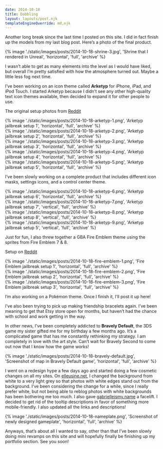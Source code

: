 ```yaml
---
date: 2014-10-18
title: Dabbling
layout: layouts/post.njk
templateEngineOverride: md,njk
---
```


Another long break since the last time I posted on this site. I did in fact finish up the models from my last blog post. Here’s a photo of the final product.

{% image './static/images/posts/2014-10-18-shrine-3.jpg', 'Shrine that I rendered in Unreal', 'horizontal', 'full', 'archive' %}

I wasn’t able to get as many elements into the level as I would have liked, but overall I’m pretty satisfied with how the atmosphere turned out. Maybe a little less fog next time.

I’ve been working on an icon theme called **Arketyp** for iPhone, iPad, and iPod Touch. I started Arketyp because I didn’t see any other high-quality text icon themes available, then decided to expand it for other people to use.

<div class="photo-row photo-row-2-1-1-1-1">
	<div>
		<p>The original setup photos from <a href="http://redd.it/2d7ph3">Reddit</a></p>
		{% image './static/images/posts/2014-10-18-arketyp-1.png', 'Arketyp jailbreak setup 1', 'horizontal', 'full', 'archive' %}
	</div>
	<div>
		{% image './static/images/posts/2014-10-18-arketyp-2.png', 'Arketyp jailbreak setup 2', 'horizontal', 'full', 'archive' %}
	</div>
	<div>
		{% image './static/images/posts/2014-10-18-arketyp-3.png', 'Arketyp jailbreak setup 3', 'horizontal', 'full', 'archive' %}
	</div>
	<div>
		{% image './static/images/posts/2014-10-18-arketyp-4.png', 'Arketyp jailbreak setup 4', 'horizontal', 'full', 'archive' %}
	</div>
	<div>
		{% image './static/images/posts/2014-10-18-arketyp-5.png', 'Arketyp jailbreak setup 5', 'horizontal', 'full', 'archive' %}
	</div>
</div>

I’ve been slowly working on a complete product that includes different icon masks, settings icons, and a control center theme.

<div class="photo-row photo-row-3-1-1-1">
	<div>
		{% image './static/images/posts/2014-10-18-arketyp-6.png', 'Arketyp jailbreak setup 6', 'horizontal', 'full', 'archive' %}
	</div>
	<div>
		{% image './static/images/posts/2014-10-18-arketyp-7.png', 'Arketyp jailbreak setup 7', 'vertical', 'full', 'archive' %}
	</div>
	<div>
		{% image './static/images/posts/2014-10-18-arketyp-8.png', 'Arketyp jailbreak setup 8', 'vertical', 'full', 'archive' %}
	</div>
	<div>
		{% image './static/images/posts/2014-10-18-arketyp-9.png', 'Arketyp jailbreak setup 5', 'vertical', 'full', 'archive' %}
	</div>
</div>

Just for fun, I also threw together a GBA Fire Emblem theme using the sprites from Fire Emblem 7 & 8.

<div class="photo-row photo-row-2-1-1">
	<div>
		<p>Setup on <a href="http://redd.it/2dvcmv">Reddit</a></p>
		{% image './static/images/posts/2014-10-18-fire-emblem-1.png', 'Fire Emblem jailbreak setup 1', 'horizontal', 'full', 'archive' %}
	</div>
	<div>
		{% image './static/images/posts/2014-10-18-fire-emblem-2.png', 'Fire Emblem jailbreak setup 2', 'horizontal', 'full', 'archive' %}
	</div>
	<div>
		{% image './static/images/posts/2014-10-18-fire-emblem-3.png', 'Fire Emblem jailbreak setup 3', 'horizontal', 'full', 'archive' %}
	</div>
</div>

I’m also working on a Pokémon theme. Once I finish it, I’ll post it up here!

I’ve also been trying to pick up making friendship bracelets again. I’ve been meaning to get that Etsy store open for months, but haven’t had the chance with school and work getting in the way.

In other news, I’ve been completely addicted to **Bravely Default**, the 3DS game my sister gifted me for my birthday a few months ago. It’s a complicated game that has me constantly rethinking my strategy. I am completely in love with the art style. Can’t wait for Bravely Second to come out now that I know how the game works!

{% image './static/images/posts/2014-10-18-bravely-default.jpg', 'Screenshot of map in Bravely Default game', 'horizontal', 'full', 'archive' %}

I went on a redesign hype a few days ago and started doing a few cosmetic changes on all my sites. On [elleusine.net](htttp://elleusine.net), I changed the background from white to a very light grey so that photos with white edges stand out from the background. I’ve been considering the change for a while, since I really prefer white, but not being able to reblog photos with white backgrounds has been bothering me too much. I also gave [gabrielleismy.name](http://gabrielleismy.name) a facelift. I decided to get rid of the tooltip descriptions in favor of something more mobile-friendly. I also updated all the links and descriptions!

{% image './static/images/posts/2014-10-18-nameplate.png', 'Screenshot of newly designed gameplate', 'horizontal', 'full', 'archive' %}

Anyways, that’s about all I wanted to say, other than that I’ve been slowly doing mini revamps on this site and will hopefully finally be finishing up my portfolio section. See you soon!